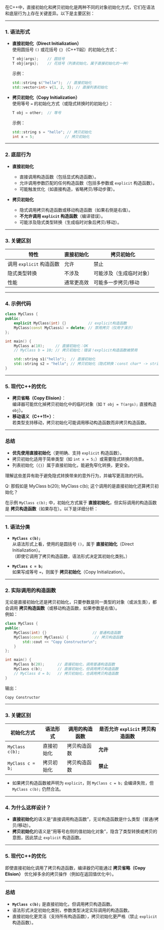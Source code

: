 在C++中，直接初始化和拷贝初始化是两种不同的对象初始化方式，它们在语法和底层行为上存在关键差异。以下是主要区别：

---

### 1. **语法形式**
- **直接初始化（Direct Initialization）**  
  使用圆括号 `()` 或花括号 `{}`（C++11起）的初始化方式：  
  ```cpp
  T obj(args);    // 圆括号
  T obj{args};    // 花括号（列表初始化，属于直接初始化的一种）
  ```
  示例：
  ```cpp
  std::string s("hello");  // 直接初始化
  std::vector<int> v{1, 2, 3}; // 直接列表初始化
  ```

- **拷贝初始化（Copy Initialization）**  
  使用等号 `=` 的初始化方式（或隐式转换时的初始化）：  
  ```cpp
  T obj = other;  // 等号
  ```
  示例：
  ```cpp
  std::string s = "hello"; // 拷贝初始化
  int x = 5;              // 拷贝初始化
  ```

---

### 2. **底层行为**
- **直接初始化**  
  - 直接调用构造函数（包括显式构造函数）。  
  - 允许调用参数匹配的任何构造函数（包括多参数或 `explicit` 构造函数）。  
  - 可能触发优化（如直接构造，省略拷贝/移动步骤）。

- **拷贝初始化**  
  - 隐式调用拷贝构造函数或移动构造函数（如果右侧是右值）。  
  - **不允许调用 `explicit` 构造函数**（编译错误）。  
  - 可能涉及隐式类型转换（生成临时对象后拷贝/移动）。  

---

### 3. **关键区别**
| 特性                | 直接初始化            | 拷贝初始化              |
|---------------------|----------------------|------------------------|
| 调用 `explicit` 构造函数 | 允许                 | 禁止                   |
| 隐式类型转换         | 不涉及               | 可能涉及（生成临时对象）|
| 性能                | 通常更高效           | 可能多一步拷贝/移动    |

---

### 4. **示例代码**
```cpp
class MyClass {
public:
    explicit MyClass(int) {}          // explicit构造函数
    MyClass(const MyClass&) = delete; // 禁用拷贝（仅用于演示）
};

int main() {
    MyClass a(10);     // 直接初始化：OK
    // MyClass b = 10; // 拷贝初始化：错误！explicit构造函数被禁用

    std::string s1("hello");  // 直接初始化
    std::string s2 = "hello"; // 拷贝初始化（隐式转换：const char* -> string）
}
```

---

### 5. **现代C++的优化**
- **拷贝省略（Copy Elision）**：  
  编译器可能优化掉拷贝初始化中的临时对象（如 `T obj = T(args);` 直接构造 `obj`）。  
- **移动语义（C++11+）**：  
  若类型支持移动，拷贝初始化可能调用移动构造函数而非拷贝构造函数。

---

### 总结
- **优先使用直接初始化**（更明确、支持 `explicit` 构造函数）。  
- 拷贝初始化适用于简单类型（如 `int x = 5;`）或需要隐式转换的场景。  
- 列表初始化（`{}`）属于直接初始化，能避免窄化转换，更安全。

理解这些差异有助于避免隐式转换带来的意外行为，并编写更高效的代码。


Q: 那假如是 MyClass b(20);    MyClass c(b); 这个调用的是直接初始化还算拷贝初始化？

在示例 `MyClass c(b);` 中，初始化方式属于 **直接初始化**，但实际调用的构造函数是 **拷贝构造函数**（如果存在）。以下是详细分析：

---

### 1. **语法分类**
- **`MyClass c(b);`**  
  从语法形式上看，使用的是圆括号 `()`，属于 **直接初始化**（Direct Initialization）。  
  （即使它调用了拷贝构造函数，语法形式决定其初始化类别。）

- **`MyClass c = b;`**  
  如果写成等号 `=`，则属于 **拷贝初始化**（Copy Initialization）。

---

### 2. **实际调用的构造函数**
无论是直接初始化还是拷贝初始化，只要参数是同一类型的对象（或派生类），都会调用 **拷贝构造函数**（或移动构造函数，如果参数是右值）。  
例如：
```cpp
class MyClass {
public:
    MyClass(int) {}                     // 普通构造函数
    MyClass(const MyClass&) {            // 拷贝构造函数
        std::cout << "Copy Constructor\n";
    }
};

int main() {
    MyClass b(20);      // 直接初始化，调用普通构造函数
    MyClass c(b);       // 直接初始化，但调用拷贝构造函数
    // MyClass d = b;   // 拷贝初始化，也调用拷贝构造函数
}
```
输出：
```
Copy Constructor
```

---

### 3. **关键区别**
| 初始化方式       | 语法形式      | 调用的构造函数       | 是否允许 `explicit` 拷贝构造函数 |
|------------------|--------------|---------------------|----------------------------------|
| `MyClass c(b);`  | 直接初始化    | 拷贝构造函数        | **允许**                         |
| `MyClass c = b;` | 拷贝初始化    | 拷贝构造函数        | **禁止**                         |

- 如果拷贝构造函数被声明为 `explicit`，则 `MyClass c = b;` 会编译失败，但 `MyClass c(b);` 仍然合法。

---

### 4. **为什么这样设计？**
- **直接初始化**的语义是“直接调用构造函数”，无论构造函数是什么类型（普通/拷贝/移动）。  
- **拷贝初始化**的语义是“用等号右侧的值初始化对象”，隐含了类型转换或拷贝的意图，因此禁止 `explicit` 构造函数。

---

### 5. **现代C++的优化**
即使直接初始化调用了拷贝构造函数，编译器仍可能通过 **拷贝省略（Copy Elision）** 优化掉多余的拷贝操作（例如在返回值优化中）。

---

### 总结
- **`MyClass c(b);`** 是直接初始化，但调用拷贝构造函数。  
- 语法形式决定初始化类别，参数类型决定实际调用的构造函数。  
- 直接初始化更灵活（支持所有构造函数），拷贝初始化更严格（禁止 `explicit` 构造函数）。